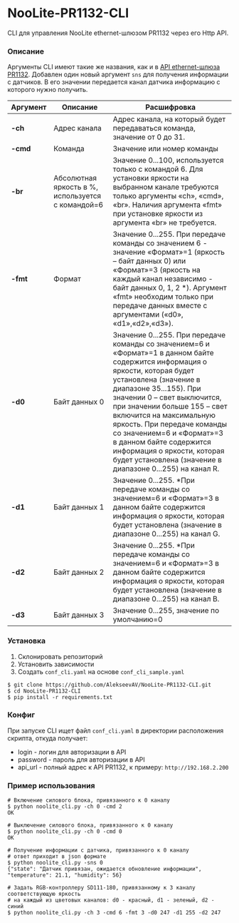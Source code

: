 # NooLite-PR1132-CLI
CLI для управления NooLite ethernet-шлюзом PR1132 через его Http API.

### Описание

Аргументы CLI имеют такие же названия, как и в [API ethernet-шлюза PR1132](http://www.noo.com.by/assets/files/PDF/PR1132.pdf).
Добавлен один новый аргумент `sns` для получения информации с датчиков. В его значении передается канал датчика информацию с которого нужно получить.

Аргумент   | Описание      | Расшифровка
---------- | ------------- | -----------
**-ch**    | Адрес канала  | Адрес канала, на который будет передаваться команда, значение от 0 до 31.
**-cmd**   | Команда       | Значение или номер команды
**-br**    | Абсолютная яркость в %, используется с командой=6 | Значение 0...100, используется только с командой 6. Для установки яркости на выбранном канале требуются только аргументы «ch», «cmd», «br». Наличия аргумента «fmt» при установке яркости из аргумента «br» не требуется.
**-fmt**   | Формат        | Значение 0...255. При передаче команды со значением 6 - значение «Формат»=1 (яркость – байт данных 0) или «Формат»=3 (яркость на каждый канал независимо - байт данных 0, 1, 2 *). Аргумент «fmt» необходим только при передаче данных вместе с аргументами («d0», «d1»,«d2»,«d3»).
**-d0**    | Байт данных 0 | Значение 0...255. При передаче команды со значением=6 и «Формат»=1 в данном байте содержится информация о яркости, которая будет установлена (значение в диапазоне 35...155). При значении 0 – свет выключится, при значении больше 155 – свет включится на максимальную яркость. При передаче команды со значением=6 и «Формат»=3 в данном байте содержится информация о яркости, которая будет установлена (значение в диапазоне 0...255) на канал R.
**-d1**    | Байт данных 1 | Значение 0...255. *При передаче команды со значением=6 и «Формат»=3 в данном байте содержится информация о яркости, которая будет установлена (значение в диапазоне 0...255) на канал G.
**-d2**    | Байт данных 2 | Значение 0...255. *При передаче команды со значением=6 и «Формат»=3 в данном байте содержится информация о яркости, которая будет установлена (значение в диапазоне 0...255) на канал B.
**-d3**    | Байт данных 3 | Значение 0...255, значение по умолчанию=0


### Установка

1. Склонировать репозиторий
2. Установить зависимости
3. Создать `conf_cli.yaml` на основе `conf_cli_sample.yaml`

```
$ git clone https://github.com/AlekseevAV/NooLite-PR1132-CLI.git
$ cd NooLite-PR1132-CLI
$ pip install -r requirements.txt
```

### Конфиг

При запуске CLI ищет файл `conf_cli.yaml` в директории расположения скрипта, откуда получает:
+ login - логин для авторизации в API
+ password - пароль для авторизации в API
+ api_url - полный адрес к API PR1132, к примеру: `http://192.168.2.200`


### Пример использования
```
# Включение силового блока, привязанного к 0 каналу
$ python noolite_cli.py -ch 0 -cmd 2
OK

# Выключение силового блока, привязанного к 0 каналу
$ python noolite_cli.py -ch 0 -cmd 0
OK

# Получение информации с датчика, привязанного к 0 каналу
# ответ приходит в json формате
$ python noolite_cli.py -sns 0
{"state": "Датчик привязан, ожидается обновление информации", "temperature": 21.1, "humidity": 56}

# Задать RGB-контроллеру SD111-180, привязанному к 3 каналу соответствующую яркость 
# на каждый из цветовых каналов: d0 - красный, d1 - зеленый, d2 - синий
$ python noolite_cli.py -ch 3 -cmd 6 -fmt 3 -d0 247 -d1 255 -d2 247
```